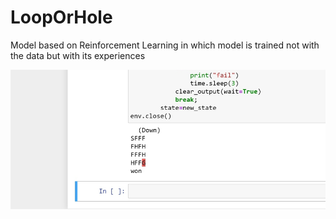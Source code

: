 # LoopOrHole
Model based on Reinforcement Learning in which model is 
trained not with the data but with its experiences

<img src = "ss.jpg" />

